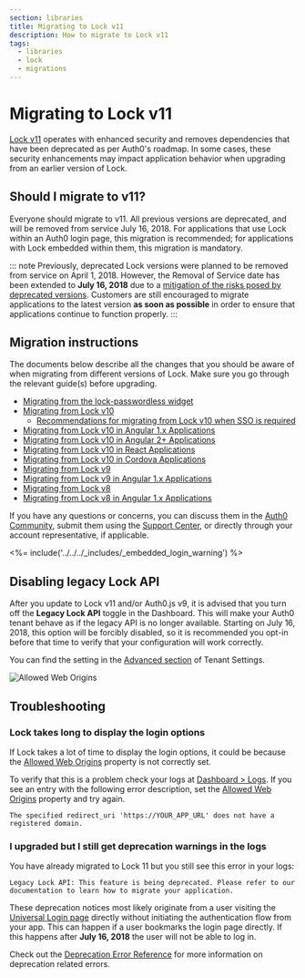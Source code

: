 ```yaml
---
section: libraries
title: Migrating to Lock v11
description: How to migrate to Lock v11
tags:
  - libraries
  - lock
  - migrations
---
```

# Migrating to Lock v11

[Lock v11](/libraries/lock) operates with enhanced security and removes dependencies that have been deprecated as per Auth0's roadmap. In some cases, these security enhancements may impact application behavior when upgrading from an earlier version of Lock. 

## Should I migrate to v11?

Everyone should migrate to v11. All previous versions are deprecated, and will be removed from service July 16, 2018. For applications that use Lock within an Auth0 login page, this migration is recommended; for applications with Lock embedded within them, this migration is mandatory.

::: note
Previously, deprecated Lock versions were planned to be removed from service on April 1, 2018. However, the Removal of Service date has been extended to **July 16, 2018** due to a [mitigation of the risks posed by deprecated versions](/cross-origin-authentication/fingerprinting). Customers are still encouraged to migrate applications to the latest version **as soon as possible** in order to ensure that applications continue to function properly. 
:::

## Migration instructions

The documents below describe all the changes that you should be aware of when migrating from different versions of Lock. Make sure you go through the relevant guide(s) before upgrading.

* [Migrating from the lock-passwordless widget](/libraries/lock/v11/migration-lock-passwordless)
* [Migrating from Lock v10](/libraries/lock/v11/migration-v10-v11)
    * [Recommendations for migrating from Lock v10 when SSO is required](/guides/login/migration-sso)
* [Migrating from Lock v10 in Angular 1.x Applications](/libraries/lock/v11/migration-angularjs-v10)
* [Migrating from Lock v10 in Angular 2+ Applications](/libraries/lock/v11/migration-angular)
* [Migrating from Lock v10 in React Applications](/libraries/lock/v11/migration-react)
* [Migrating from Lock v10 in Cordova Applications](/libraries/lock/v11/migration-cordova)
* [Migrating from Lock v9](/libraries/lock/v11/migration-v9-v11)
* [Migrating from Lock v9 in Angular 1.x Applications](/libraries/lock/v11/migration-angularjs-v9)
* [Migrating from Lock v8](/libraries/lock/v11/migration-v8-v11)
* [Migrating from Lock v8 in Angular 1.x Applications](/libraries/lock/v11/migration-angularjs-v8)

If you have any questions or concerns, you can discuss them in the [Auth0 Community](https://community.auth0.com/), submit them using the [Support Center](${env.DOMAIN_URL_SUPPORT}), or directly through your account representative, if applicable. 

<%= include('../../../_includes/_embedded_login_warning') %>

## Disabling legacy Lock API

After you update to Lock v11 and/or Auth0.js v9, it is advised that you turn off the **Legacy Lock API** toggle in the Dashboard. This will make your Auth0 tenant behave as if the legacy API is no longer available. Starting on July 16, 2018, this option will be forcibly disabled, so it is recommended you opt-in before that time to verify that your configuration will work correctly. 

You can find the setting in the [Advanced section](${manage_url}/#/tenant/advanced) of Tenant Settings.

![Allowed Web Origins](/media/articles/libraries/lock/legacy-lock-api-off.png)

## Troubleshooting

### Lock takes long to display the login options

If Lock takes a lot of time to display the login options, it could be because the [Allowed Web Origins](/libraries/lock/v11/migration-v10-v11#configure-auth0-for-embedded-login) property is not correctly set.

To verify that this is a problem check your logs at [Dashboard > Logs](${manage_url}/#/logs). If you see an entry with the following error description, set the [Allowed Web Origins](/libraries/lock/v11/migration-v10-v11#configure-auth0-for-embedded-login) property and try again.

```text
The specified redirect_uri 'https://YOUR_APP_URL' does not have a registered domain.
```

### I upgraded but I still get deprecation warnings in the logs

You have already migrated to Lock 11 but you still see this error in your logs:

```text
Legacy Lock API: This feature is being deprecated. Please refer to our documentation to learn how to migrate your application.
```

These deprecation notices most likely originate from a user visiting the [Universal Login page](/hosted-pages/login) directly without initiating the authentication flow from your app. This can happen if a user bookmarks the login page directly. If this happens after **July 16, 2018** the user will not be able to log in.

Check out the [Deprecation Error Reference](/errors/deprecation-errors) for more information on deprecation related errors.
